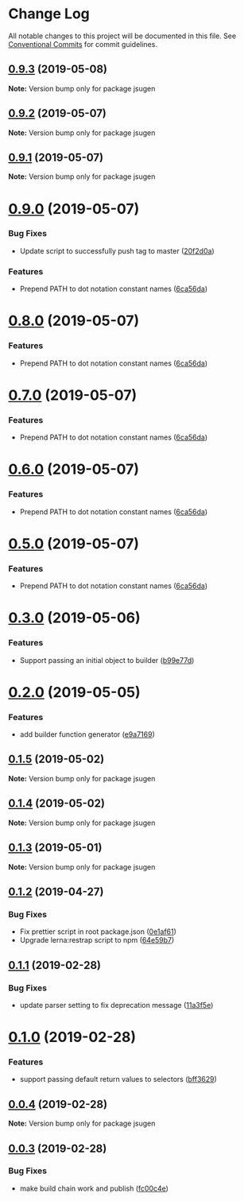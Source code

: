 # Change Log

All notable changes to this project will be documented in this file.
See [Conventional Commits](https://conventionalcommits.org) for commit guidelines.

## [0.9.3](https://github.com/sthzg/jsugen/compare/v0.9.2...v0.9.3) (2019-05-08)

**Note:** Version bump only for package jsugen

## [0.9.2](https://github.com/sthzg/jsugen/compare/v0.9.1...v0.9.2) (2019-05-07)

**Note:** Version bump only for package jsugen

## [0.9.1](https://github.com/sthzg/jsugen/compare/v0.9.0...v0.9.1) (2019-05-07)

**Note:** Version bump only for package jsugen

# [0.9.0](https://github.com/sthzg/jsugen/compare/v0.3.0...v0.9.0) (2019-05-07)

### Bug Fixes

- Update script to successfully push tag to master ([20f2d0a](https://github.com/sthzg/jsugen/commit/20f2d0a))

### Features

- Prepend PATH to dot notation constant names ([6ca56da](https://github.com/sthzg/jsugen/commit/6ca56da))

# [0.8.0](https://github.com/sthzg/jsugen/compare/v0.3.0...v0.8.0) (2019-05-07)

### Features

- Prepend PATH to dot notation constant names ([6ca56da](https://github.com/sthzg/jsugen/commit/6ca56da))

# [0.7.0](https://github.com/sthzg/jsugen/compare/v0.3.0...v0.7.0) (2019-05-07)

### Features

- Prepend PATH to dot notation constant names ([6ca56da](https://github.com/sthzg/jsugen/commit/6ca56da))

# [0.6.0](https://github.com/sthzg/jsugen/compare/v0.3.0...v0.6.0) (2019-05-07)

### Features

- Prepend PATH to dot notation constant names ([6ca56da](https://github.com/sthzg/jsugen/commit/6ca56da))

# [0.5.0](https://github.com/sthzg/jsugen/compare/v0.3.0...v0.5.0) (2019-05-07)

### Features

- Prepend PATH to dot notation constant names ([6ca56da](https://github.com/sthzg/jsugen/commit/6ca56da))

# [0.3.0](https://github.com/sthzg/jsugen/compare/v0.2.0...v0.3.0) (2019-05-06)

### Features

- Support passing an initial object to builder ([b99e77d](https://github.com/sthzg/jsugen/commit/b99e77d))

# [0.2.0](https://github.com/sthzg/jsugen/compare/v0.1.5...v0.2.0) (2019-05-05)

### Features

- add builder function generator ([e9a7169](https://github.com/sthzg/jsugen/commit/e9a7169))

## [0.1.5](https://github.com/sthzg/jsugen/compare/v0.1.4...v0.1.5) (2019-05-02)

**Note:** Version bump only for package jsugen

## [0.1.4](https://github.com/sthzg/jsugen/compare/v0.1.3...v0.1.4) (2019-05-02)

**Note:** Version bump only for package jsugen

## [0.1.3](https://github.com/sthzg/jsugen/compare/v0.1.2...v0.1.3) (2019-05-01)

**Note:** Version bump only for package jsugen

## [0.1.2](https://github.com/sthzg/jsugen/compare/v0.1.1...v0.1.2) (2019-04-27)

### Bug Fixes

- Fix prettier script in root package.json ([0e1af61](https://github.com/sthzg/jsugen/commit/0e1af61))
- Upgrade lerna:restrap script to npm ([64e59b7](https://github.com/sthzg/jsugen/commit/64e59b7))

## [0.1.1](https://github.com/sthzg/jsugen/compare/v0.1.0...v0.1.1) (2019-02-28)

### Bug Fixes

- update parser setting to fix deprecation message ([11a3f5e](https://github.com/sthzg/jsugen/commit/11a3f5e))

# [0.1.0](https://github.com/sthzg/jsugen/compare/v0.0.4...v0.1.0) (2019-02-28)

### Features

- support passing default return values to selectors ([bff3629](https://github.com/sthzg/jsugen/commit/bff3629))

## [0.0.4](https://github.com/sthzg/jsugen/compare/v0.0.3...v0.0.4) (2019-02-28)

**Note:** Version bump only for package jsugen

## [0.0.3](https://github.com/sthzg/jsugen/compare/v0.0.3-beta.1...v0.0.3) (2019-02-28)

### Bug Fixes

- make build chain work and publish ([fc00c4e](https://github.com/sthzg/jsugen/commit/fc00c4e))

